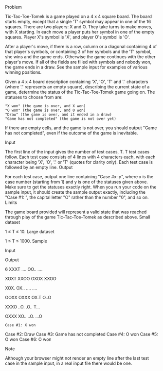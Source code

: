 Problem

Tic-Tac-Toe-Tomek is a game played on a 4 x 4 square board. The board starts empty, except that a single 'T' symbol may appear in one of the 16 squares. There are two players: X and O. They take turns to make moves, with X starting. In each move a player puts her symbol in one of the empty squares. Player X's symbol is 'X', and player O's symbol is 'O'.

After a player's move, if there is a row, column or a diagonal containing 4 of that player's symbols, or containing 3 of her symbols and the 'T' symbol, she wins and the game ends. Otherwise the game continues with the other player's move. If all of the fields are filled with symbols and nobody won, the game ends in a draw. See the sample input for examples of various winning positions.

Given a 4 x 4 board description containing 'X', 'O', 'T' and '.' characters (where '.' represents an empty square), describing the current state of a game, determine the status of the Tic-Tac-Toe-Tomek game going on. The statuses to choose from are:

    "X won" (the game is over, and X won)
    "O won" (the game is over, and O won)
    "Draw" (the game is over, and it ended in a draw)
    "Game has not completed" (the game is not over yet)

If there are empty cells, and the game is not over, you should output "Game has not completed", even if the outcome of the game is inevitable.

Input

The first line of the input gives the number of test cases, T. T test cases follow. Each test case consists of 4 lines with 4 characters each, with each character being 'X', 'O', '.' or 'T' (quotes for clarity only). Each test case is followed by an empty line.
Output

For each test case, output one line containing "Case #x: y", where x is the case number (starting from 1) and y is one of the statuses given above. Make sure to get the statuses exactly right. When you run your code on the sample input, it should create the sample output exactly, including the "Case #1: ", the capital letter "O" rather than the number "0", and so on.
Limits

The game board provided will represent a valid state that was reached through play of the game Tic-Tac-Toe-Tomek as described above.
Small dataset

1 ≤ T ≤ 10.
Large dataset

1 ≤ T ≤ 1000.
Sample

Input
  	
Output
 
6
XXXT
....
OO..
....

XOXT
XXOO
OXOX
XXOO

XOX.
OX..
....
....

OOXX
OXXX
OX.T
O..O

XXXO
..O.
.O..
T...

OXXX
XO..
..O.
...O

	Case #1: X won
Case #2: Draw
Case #3: Game has not completed
Case #4: O won
Case #5: O won
Case #6: O won

Note

Although your browser might not render an empty line after the last test case in the sample input, in a real input file there would be one.
